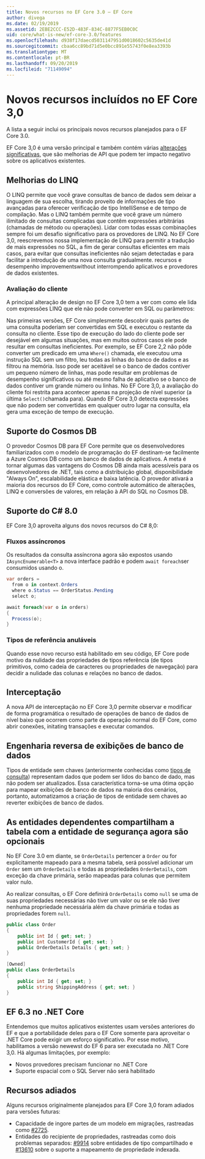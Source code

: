 ```yaml
---
title: Novos recursos no EF Core 3.0 – EF Core
author: divega
ms.date: 02/19/2019
ms.assetid: 2EBE2CCC-E52D-483F-834C-8877F5EB0C0C
uid: core/what-is-new/ef-core-3.0/features
ms.openlocfilehash: d938f17daecd5031147951d0018602c5635de41d
ms.sourcegitcommit: cbaa6cc89bd71d5e0bcc891e55743f0e8ea3393b
ms.translationtype: MT
ms.contentlocale: pt-BR
ms.lasthandoff: 09/20/2019
ms.locfileid: "71149094"
---
```

# <a name="new-features-included-in-ef-core-30"></a>Novos recursos incluídos no EF Core 3,0

A lista a seguir inclui os principais novos recursos planejados para o EF Core 3.0.

EF Core 3,0 é uma versão principal e também contém várias [alterações significativas](xref:core/what-is-new/ef-core-3.0/breaking-changes), que são melhorias de API que podem ter impacto negativo sobre os aplicativos existentes.  

## <a name="linq-improvements"></a>Melhorias do LINQ 

O LINQ permite que você grave consultas de banco de dados sem deixar a linguagem de sua escolha, tirando proveito de informações de tipo avançadas para oferecer verificação de tipo IntelliSense e de tempo de compilação.
Mas o LINQ também permite que você grave um número ilimitado de consultas complicadas que contêm expressões arbitrárias (chamadas de método ou operações).
Lidar com todas essas combinações sempre foi um desafio significativo para os provedores de LINQ.
No EF Core 3,0, reescrevemos nossa implementação de LINQ para permitir a tradução de mais expressões no SQL, a fim de gerar consultas eficientes em mais casos, para evitar que consultas ineficientes não sejam detectadas e para facilitar a introdução de uma nova consulta gradualmente. recursos e desempenho improvementswithout interrompendo aplicativos e provedores de dados existentes.

### <a name="client-evaluation"></a>Avaliação do cliente

A principal alteração de design no EF Core 3,0 tem a ver com como ele lida com expressões LINQ que ele não pode converter em SQL ou parâmetros:

Nas primeiras versões, EF Core simplesmente descobrir quais partes de uma consulta poderiam ser convertidas em SQL e executou o restante da consulta no cliente.
Esse tipo de execução do lado do cliente pode ser desejável em algumas situações, mas em muitos outros casos ele pode resultar em consultas ineficientes.
Por exemplo, se EF Core 2,2 não pôde converter um predicado em uma `Where()` chamada, ele executou uma instrução SQL sem um filtro, leu todas as linhas do banco de dados e as filtrou na memória.
Isso pode ser aceitável se o banco de dados contiver um pequeno número de linhas, mas pode resultar em problemas de desempenho significativos ou até mesmo falha de aplicativo se o banco de dados contiver um grande número ou linhas.
No EF Core 3,0, a avaliação do cliente foi restrita para acontecer apenas na projeção de nível superior (a última `Select()`chamada para).
Quando EF Core 3,0 detecta expressões que não podem ser convertidas em qualquer outro lugar na consulta, ela gera uma exceção de tempo de execução.

## <a name="cosmos-db-support"></a>Suporte do Cosmos DB 

O provedor Cosmos DB para EF Core permite que os desenvolvedores familiarizados com o modelo de programação do EF destinam-se facilmente a Azure Cosmos DB como um banco de dados de aplicativos.
A meta é tornar algumas das vantagens do Cosmos DB ainda mais acessíveis para os desenvolvedores de .NET, tais como a distribuição global, disponibilidade "Always On", escalabilidade elástica e baixa latência.
O provedor ativará a maioria dos recursos do EF Core, como controle automático de alterações, LINQ e conversões de valores, em relação à API do SQL no Cosmos DB.

## <a name="c-80-support"></a>Suporte do C# 8.0

EF Core 3,0 aproveita alguns dos novos recursos do C# 8,0:

### <a name="asynchronous-streams"></a>Fluxos assíncronos

Os resultados da consulta assíncrona agora são expostos usando `IAsyncEnumerable<T>` a nova interface padrão e podem `await foreach`ser consumidos usando o.

``` csharp
var orders = 
  from o in context.Orders
  where o.Status == OrderStatus.Pending
  select o;

await foreach(var o in orders)
{
  Process(o);
} 
```

### <a name="nullable-reference-types"></a>Tipos de referência anuláveis 

Quando esse novo recurso está habilitado em seu código, EF Core pode motivo da nulidade das propriedades de tipos referência (de tipos primitivos, como cadeia de caracteres ou propriedades de navegação) para decidir a nulidade das colunas e relações no banco de dados.

## <a name="interception"></a>Interceptação

A nova API de interceptação no EF Core 3,0 permite observar e modificar de forma programática o resultado de operações de banco de dados de nível baixo que ocorrem como parte da operação normal do EF Core, como abrir conexões, initating transações e executar comandos. 

## <a name="reverse-engineering-of-database-views"></a>Engenharia reversa de exibições de banco de dados

Tipos de entidade sem chaves (anteriormente conhecidas como [tipos de consulta](xref:core/modeling/keyless-entity-types)) representam dados que podem ser lidos do banco de dado, mas não podem ser atualizados.
Essa característica torna-se uma ótima opção para mapear exibições de banco de dados na maioria dos cenários, portanto, automatizamos a criação de tipos de entidade sem chaves ao reverter exibições de banco de dados.

## <a name="dependent-entities-sharing-the-table-with-the-principal-are-now-optional"></a>As entidades dependentes compartilham a tabela com a entidade de segurança agora são opcionais

No EF Core 3.0 em diante, se `OrderDetails` pertencer a `Order` ou for explicitamente mapeado para a mesma tabela, será possível adicionar um `Order` sem um `OrderDetails` e todas as propriedades `OrderDetails`, com exceção da chave primária, serão mapeadas para colunas que permitem valor nulo.

Ao realizar consultas, o EF Core definirá `OrderDetails` como `null` se uma de suas propriedades necessárias não tiver um valor ou se ele não tiver nenhuma propriedade necessária além da chave primária e todas as propriedades forem `null`.

``` csharp
public class Order
{
    public int Id { get; set; }
    public int CustomerId { get; set; }
    public OrderDetails Details { get; set; }
}

[Owned]
public class OrderDetails
{
    public int Id { get; set; }
    public string ShippingAddress { get; set; }
}
```

## <a name="ef-63-on-net-core"></a>EF 6.3 no .NET Core

Entendemos que muitos aplicativos existentes usam versões anteriores do EF e que a portabilidade deles para o EF Core somente para aproveitar o .NET Core pode exigir um esforço significativo.
Por esse motivo, habilitamos a versão newewst do EF 6 para ser executada no .NET Core 3,0.
Há algumas limitações, por exemplo:
- Novos provedores precisam funcionar no .NET Core
- Suporte espacial com o SQL Server não será habilitado

## <a name="postponed-features"></a>Recursos adiados

Alguns recursos originalmente planejados para EF Core 3,0 foram adiados para versões futuras: 

- Capacidade de ingore partes de um modelo em migrações, rastreadas como [#2725](https://github.com/aspnet/EntityFrameworkCore/issues/2725).
- Entidades do recipiente de propriedades, rastreadas como dois problemas separados: [#9914](https://github.com/aspnet/EntityFrameworkCore/issues/9914) sobre entidades de tipo compartilhado e [#13610](https://github.com/aspnet/EntityFrameworkCore/issues/13610) sobre o suporte a mapeamento de propriedade indexada.
